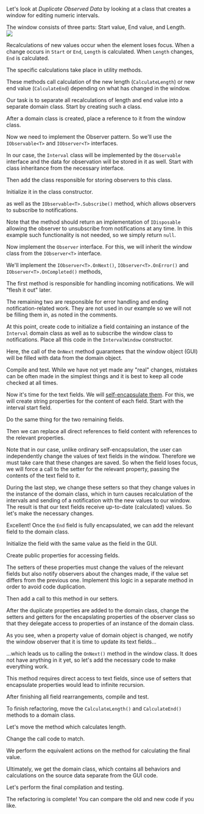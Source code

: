 Let's look at <i>Duplicate Observed Data</i> by looking at a class that creates a window for editing numeric intervals.

The window consists of three parts: Start value, End value, and Length. <br/><img src="/images/refactoring/gui-window_csharp.png">

Recalculations of new values occur when the element loses focus. When a change occurs in <code>Start</code> or <code>End</code>, <code>Length</code> is calculated. When <code>Length</code> changes, <code>End</code> is calculated.

The specific calculations take place in utility methods.

These methods call calculation of the new length (<code>CalculateLength</code>) or new end value (<code>CalculateEnd</code>) depending on what has changed in the window.

Our task is to separate all recalculations of length and end value into a separate domain class. Start by creating such a class.

After a domain class is created, place a reference to it from the window class.

Now we need to implement the Observer pattern. So we'll use the <code>IObservable&lt;T&gt;</code> and <code>IObserver&lt;T&gt;</code> interfaces.

In our case, the <code>Interval</code> class will be implemented by the <code>Observable</code> interface and the data for observation will be stored in it as well. Start with class inheritance from the necessary interface.

Then add the class responsible for storing observers to this class.

Initialize it in the class constructor.

as well as the  <code>IObservable&lt;T&gt;.Subscribe()</code> method, which allows observers to subscribe to notifications.

Note that the method should return an implementation of <code>IDisposable</code> allowing the observer to unsubscribe from notifications at any time. In this example such functionality is not needed, so we simply return <code>null</code>.

Now implement the <code>Observer</code> interface. For this, we will inherit the window class from the <code>IObserver&lt;T&gt;</code> interface.

We'll implement the <code>IObserver&lt;T&gt;.OnNext()</code>, <code>IObserver&lt;T&gt;.OnError()</code> and <code>IObserver&lt;T&gt;.OnCompleted()</code> methods,

The first method is responsible for handling incoming notifications. We will "flesh it out" later.

The remaining two are responsible for error handling and ending notification-related work. They are not used in our example so we will not be filling them in, as noted in the comments.

At this point, create code to initialize a field containing an instance of the <code>Interval</code> domain class as well as to subscribe the window class to notifications. Place all this code in the <code>IntervalWindow</code> constructor.

Here, the call of the <code>OnNext</code> method guarantees that the window object (GUI) will be filled with data from the domain object.

Compile and test. While we have not yet made any "real" changes, mistakes can be often made in the simplest things and it is best to keep all code checked at all times.

Now it's time for the text fields. We will <a href="/self-encapsulate-field">self-encapsulate them</a>. For this, we will create string properties for the content of each field. Start with the interval start field.

Do the same thing for the two remaining fields.

Then we can replace all direct references to field content with references to the relevant properties.

Note that in our case, unlike ordinary self-encapsulation, the user can independently change the values of text fields in the window. Therefore we must take care that these changes are saved. So when the field loses focus, we will force a call to the setter for the relevant property, passing the contents of the text field to it.

During the last step, we change these setters so that they change values in the instance of the domain class, which in turn causes recalculation of the intervals and sending of a notification with the new values to our window. The result is that our text fields receive up-to-date (calculated) values. So let's make the necessary changes.

Excellent! Once the <code>End</code> field is fully encapsulated, we can add the relevant field to the domain class.

Initialize the field with the same value as the field in the GUI.

Create public properties for accessing fields.

The setters of these properties must change the values of the relevant fields but also notify observers about the changes made, if the value set differs from the previous one. Implement this logic in a separate method in order to avoid code duplication.

Then add a call to this method in our setters.

After the duplicate properties are added to the domain class, change the setters and getters for the encapslating properties of the observer class so that they delegate access to properties of an instance of the domain class.

As you see, when a property value of domain object is changed, we notify the window observer that it is time to update its text fields...

...which leads us to calling the <code>OnNext()</code> method in the window class. It does not have anything in it yet, so let's add the necessary code to make everything work.

This method requires direct access to text fields, since use of setters that encapsulate properties would lead to infinite recursion.

After finishing all field rearrangements, compile and test.

To finish refactoring, move the <code>CalculateLength()</code> and <code>CalculateEnd()</code> methods to a domain class.

Let's move the method which calculates length.

Change the call code to match.

We perform the equivalent actions on the method for calculating the final value.

Ultimately, we get the domain class, which contains all behaviors and calculations on the source data separate from the GUI code.

Let's perform the final compilation and testing.

The refactoring is complete! You can compare the old and new code if you like.